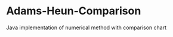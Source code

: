 Adams-Heun-Comparison
=====================

Java implementation of numerical method with comparison chart
